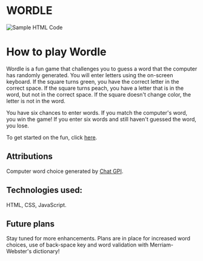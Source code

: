 # WORDLE

![Sample HTML Code](https://media.istockphoto.com/id/473426392/photo/a-close-up-of-html-coding-in-bright-colors.jpg?s=2048x2048&w=is&k=20&c=YZX6RUZxy9dDn_s1yogvG00Uh_aFQzoxwSXBsCWttwY=)

# How to play Wordle

Wordle is a fun game that challenges you to guess a word that the computer has randomly generated.  You will enter letters using the on-screen keyboard.  If the square turns green, you have the correct letter in the correct space.  If the square turns peach, you have a letter that is in the word, but not in the correct space.  If the square doesn't change color, the letter is not in the word.

You have six chances to enter words.  If you match the computer's word, you win the game!  If you enter six words and still haven't guessed the word, you lose.

To get started on the fun, click [here](https://www.freecodecamp.org/news/html-starter-template-a-basic-html5-boilerplate-for-index-html/).

## Attributions
Computer word choice generated by [Chat GPI](https://www.https://chatgpt.com/).

## Technologies used: 

HTML, CSS, JavaScript.

## Future plans

Stay tuned for more enhancements.  Plans are in place for increased word choices, use of back-space key and word validation with Merriam-Webster's dictionary!

